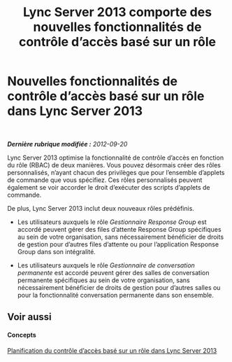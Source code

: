 ﻿---
title: Lync Server 2013 comporte des nouvelles fonctionnalités de contrôle d’accès basé sur un rôle
TOCTitle: Nouvelles fonctionnalités de contrôle d’accès basé sur un rôle (RBAC)
ms:assetid: 22b4ac42-f234-4b86-bb0c-f20d476205fa
ms:mtpsurl: https://technet.microsoft.com/fr-fr/library/Gg398297(v=OCS.15)
ms:contentKeyID: 49296521
ms.date: 05/20/2016
mtps_version: v=OCS.15
ms.translationtype: HT
---

# Nouvelles fonctionnalités de contrôle d’accès basé sur un rôle dans Lync Server 2013

 

_**Dernière rubrique modifiée :** 2012-09-20_

Lync Server 2013 optimise la fonctionnalité de contrôle d’accès en fonction du rôle (RBAC) de deux manières. Vous pouvez désormais créer des rôles personnalisés, n’ayant chacun des privilèges que pour l’ensemble d’applets de commande que vous spécifiez. Ces rôles personnalisés peuvent également se voir accorder le droit d’exécuter des scripts d’applets de commande.

De plus, Lync Server 2013 inclut deux nouveaux rôles prédéfinis.

  - Les utilisateurs auxquels le rôle *Gestionnaire Response Group* est accordé peuvent gérer des files d’attente Response Group spécifiques au sein de votre organisation, sans nécessairement bénéficier de droits de gestion pour d’autres files d’attente ou pour l’application Response Group dans son intégralité.

  - Les utilisateurs auxquels le rôle *Gestionnaire de conversation permanente* est accordé peuvent gérer des salles de conversation permanente spécifiques au sein de votre organisation, sans nécessairement bénéficier de droits de gestion pour d’autres salles ou pour la fonctionnalité conversation permanente dans son ensemble.

## Voir aussi

#### Concepts

[Planification du contrôle d’accès basé sur un rôle dans Lync Server 2013](lync-server-2013-planning-for-role-based-access-control.md)

